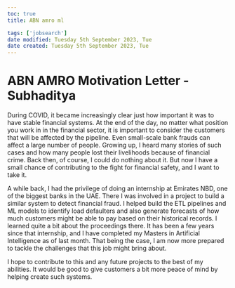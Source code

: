 ```yaml
---
toc: true
title: ABN amro ml

tags: ['jobsearch']
date modified: Tuesday 5th September 2023, Tue
date created: Tuesday 5th September 2023, Tue
---
```


# ABN AMRO Motivation Letter - Subhaditya



During COVID, it became increasingly clear just how important it was to have stable financial systems. At the end of the day, no matter what position you work in in the financial sector, it is important to consider the customers that will be affected by the pipeline. Even small-scale bank frauds can affect a large number of people. Growing up, I heard many stories of such cases and how many people lost their livelihoods because of financial crime. Back then, of course, I could do nothing about it. But now I have a small chance of contributing to the fight for financial safety, and I want to take it.

A while back, I had the privilege of doing an internship at Emirates NBD, one of the biggest banks in the UAE. There I was involved in a project to build a similar system to detect financial fraud. I helped build the ETL pipelines and ML models to identify load defaulters and also generate forecasts of how much customers might be able to pay based on their historical records. I learned quite a bit about the proceedings there. It has been a few years since that internship, and I have completed my Masters in Artificial Intelligence as of last month. That being the case, I am now more prepared to tackle the challenges that this job might bring about.

I hope to contribute to this and any future projects to the best of my abilities. It would be good to give customers a bit more peace of mind by helping create such systems.

